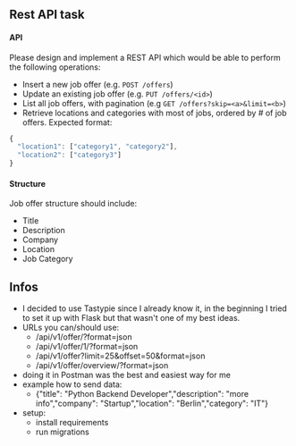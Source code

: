 ## Rest API task

#### API
Please design and implement a REST API which would be able to perform the following operations:
 - Insert a new job offer (e.g. `POST /offers`)
 - Update an existing job offer (e.g. `PUT /offers/<id>`)
 - List all job offers, with pagination (e.g `GET /offers?skip=<a>&limit=<b>`)
 - Retrieve locations and categories with most of jobs, ordered by # of job offers. Expected format:
 ```javascript
 {
   "location1": ["category1", "category2"],
   "location2": ["category3"]
 }
 ```

#### Structure
Job offer structure should include:
- Title
- Description
- Company
- Location
- Job Category


## Infos
- I decided to use Tastypie since I already know it, in the beginning I tried to set it up with Flask but that wasn't one of my best ideas.
- URLs you can/should use:
  - /api/v1/offer/?format=json
  - /api/v1/offer/1/?format=json
  - /api/v1/offer?limit=25&offset=50&format=json
  - /api/v1/offer/overview/?format=json
- doing it in Postman was the best and easiest way for me
- example how to send data:
  - {"title": "Python Backend Developer","description": "more info","company": "Startup","location": "Berlin","category": "IT"}
- setup:
  - install requirements
  - run migrations
